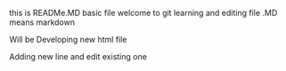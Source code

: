 this is READMe.MD basic file
welcome to git learning and editing file
.MD means markdown

Will be Developing new html file

Adding new line and edit existing one